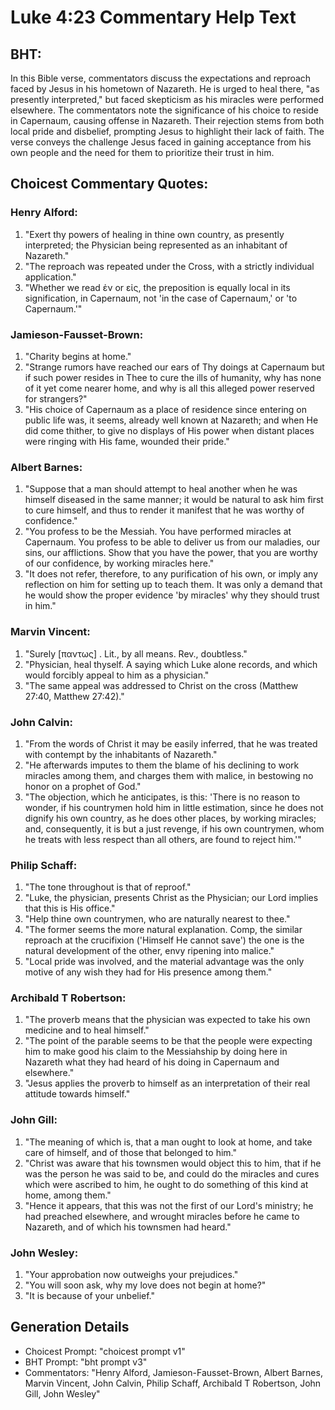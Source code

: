 # Luke 4:23 Commentary Help Text

## BHT:
In this Bible verse, commentators discuss the expectations and reproach faced by Jesus in his hometown of Nazareth. He is urged to heal there, "as presently interpreted," but faced skepticism as his miracles were performed elsewhere. The commentators note the significance of his choice to reside in Capernaum, causing offense in Nazareth. Their rejection stems from both local pride and disbelief, prompting Jesus to highlight their lack of faith. The verse conveys the challenge Jesus faced in gaining acceptance from his own people and the need for them to prioritize their trust in him.

## Choicest Commentary Quotes:
### Henry Alford:
1. "Exert thy powers of healing in thine own country, as presently interpreted; the Physician being represented as an inhabitant of Nazareth."
2. "The reproach was repeated under the Cross, with a strictly individual application."
3. "Whether we read ἐν or εἰς, the preposition is equally local in its signification, in Capernaum, not 'in the case of Capernaum,' or 'to Capernaum.'"

### Jamieson-Fausset-Brown:
1. "Charity begins at home."
2. "Strange rumors have reached our ears of Thy doings at Capernaum but if such power resides in Thee to cure the ills of humanity, why has none of it yet come nearer home, and why is all this alleged power reserved for strangers?"
3. "His choice of Capernaum as a place of residence since entering on public life was, it seems, already well known at Nazareth; and when He did come thither, to give no displays of His power when distant places were ringing with His fame, wounded their pride."

### Albert Barnes:
1. "Suppose that a man should attempt to heal another when he was himself diseased in the same manner; it would be natural to ask him first to cure himself, and thus to render it manifest that he was worthy of confidence."
2. "You profess to be the Messiah. You have performed miracles at Capernaum. You profess to be able to deliver us from our maladies, our sins, our afflictions. Show that you have the power, that you are worthy of our confidence, by working miracles here."
3. "It does not refer, therefore, to any purification of his own, or imply any reflection on him for setting up to teach them. It was only a demand that he would show the proper evidence 'by miracles' why they should trust in him."

### Marvin Vincent:
1. "Surely [παντως] . Lit., by all means. Rev., doubtless." 
2. "Physician, heal thyself. A saying which Luke alone records, and which would forcibly appeal to him as a physician." 
3. "The same appeal was addressed to Christ on the cross (Matthew 27:40, Matthew 27:42)."

### John Calvin:
1. "From the words of Christ it may be easily inferred, that he was treated with contempt by the inhabitants of Nazareth."
2. "He afterwards imputes to them the blame of his declining to work miracles among them, and charges them with malice, in bestowing no honor on a prophet of God."
3. "The objection, which he anticipates, is this: 'There is no reason to wonder, if his countrymen hold him in little estimation, since he does not dignify his own country, as he does other places, by working miracles; and, consequently, it is but a just revenge, if his own countrymen, whom he treats with less respect than all others, are found to reject him.'"

### Philip Schaff:
1. "The tone throughout is that of reproof."
2. "Luke, the physician, presents Christ as the Physician; our Lord implies that this is His office."
3. "Help thine own countrymen, who are naturally nearest to thee."
4. "The former seems the more natural explanation. Comp, the similar reproach at the crucifixion ('Himself He cannot save') the one is the natural development of the other, envy ripening into malice."
5. "Local pride was involved, and the material advantage was the only motive of any wish they had for His presence among them."

### Archibald T Robertson:
1. "The proverb means that the physician was expected to take his own medicine and to heal himself."
2. "The point of the parable seems to be that the people were expecting him to make good his claim to the Messiahship by doing here in Nazareth what they had heard of his doing in Capernaum and elsewhere."
3. "Jesus applies the proverb to himself as an interpretation of their real attitude towards himself."

### John Gill:
1. "The meaning of which is, that a man ought to look at home, and take care of himself, and of those that belonged to him."
2. "Christ was aware that his townsmen would object this to him, that if he was the person he was said to be, and could do the miracles and cures which were ascribed to him, he ought to do something of this kind at home, among them."
3. "Hence it appears, that this was not the first of our Lord's ministry; he had preached elsewhere, and wrought miracles before he came to Nazareth, and of which his townsmen had heard."

### John Wesley:
1. "Your approbation now outweighs your prejudices."
2. "You will soon ask, why my love does not begin at home?"
3. "It is because of your unbelief."


## Generation Details
- Choicest Prompt: "choicest prompt v1"
- BHT Prompt: "bht prompt v3"
- Commentators: "Henry Alford, Jamieson-Fausset-Brown, Albert Barnes, Marvin Vincent, John Calvin, Philip Schaff, Archibald T Robertson, John Gill, John Wesley"
